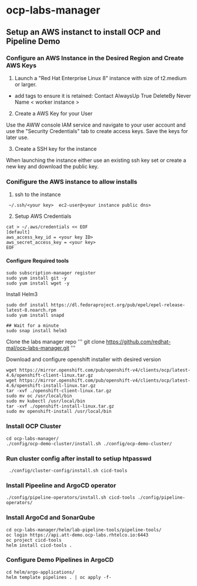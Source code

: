 # ocp-labs-manager


## Setup an AWS instanct to install OCP and Pipeline Demo

### Configure an AWS Instance in the Desired Region and Create AWS Keys 

1. Launch a "Red Hat Enterprise Linux 8" instance with size of t2.medium or larger.  
- add tags to ensure it is retained: 
    Contact	<email address>
    AlwaysUp	True
    DeleteBy	Never
    Name	< worker instance >

2. Create a AWS Key for your User

Use the AWW console IAM service and navigate to your user account and use the "Security Credentials" tab to create access keys.  Save the keys for later use.

3. Create a SSH key for the instance

When launching the instance either use an existing ssh key set or create a new key and download the public key.


### Conifigure the AWS instance to allow installs

1. ssh to the instance 

```
 ~/.ssh/<your key>  ec2-user@<your instance public dns>
```

2. Setup AWS Credentials

```
cat > ~/.aws/credentials << EOF
[default]
aws_access_key_id = <your key ID>
aws_secret_access_key = <your key>
EOF
```

#### Configure Required tools

```
sudo subscription-manager register
sudo yum install git -y
sudo yum install wget -y
```

Install Helm3
```
sudo dnf install https://dl.fedoraproject.org/pub/epel/epel-release-latest-8.noarch.rpm
sudo yum install snapd

## Wait for a minute
sudo snap install helm3
```

Clone the labs manager repo
'''
git clone https://github.com/redhat-mal/ocp-labs-manager.git
'''

Download and configure openshift installer with desired version
```
wget https://mirror.openshift.com/pub/openshift-v4/clients/ocp/latest-4.6/openshift-client-linux.tar.gz
wget https://mirror.openshift.com/pub/openshift-v4/clients/ocp/latest-4.6/openshift-install-linux.tar.gz
tar -xvf ./openshift-client-linux.tar.gz 
sudo mv oc /usr/local/bin
sudo mv kubectl /usr/local/bin
tar -xvf ./openshift-install-linux.tar.gz 
sudo mv openshift-install /usr/local/bin
```

### Install OCP Cluster 

```
cd ocp-labs-manager/
./config/ocp-demo-cluster/install.sh ./config/ocp-demo-cluster/
```

### Run cluster config after install to setiup htpasswd
```
 ./config/cluster-config/install.sh cicd-tools
 ```

### Install Pipeeline and ArgoCD operator
```
./config/pipeline-operators/install.sh cicd-tools ./config/pipeline-operators/
```

### Install ArgoCd and SonarQube

```
cd ocp-labs-manager/helm/lab-pipeline-tools/pipeline-tools/
oc login https://api.att-demo.ocp-labs.rhtelco.io:6443
oc project cicd-tools
helm install cicd-tools .
```

### Configure Demo Pipelines in ArgoCD
```
cd helm/argo-applications/
helm template pipelines . | oc apply -f-
```



